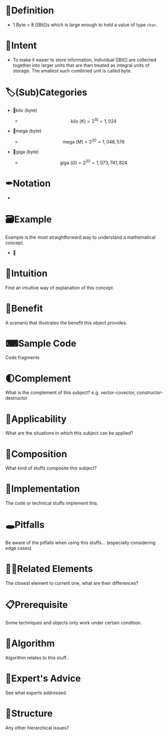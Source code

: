 # 📝Definition
- 1 Byte = 8 [[Bit]]s which is large enough to hold a value of type `char`.

# 🎯Intent
- To make it easier to store information, individual [[Bit]] are collected together into larger units that are then treated as integral units of storage. The smallest such combined unit is called byte.

# 🏷(Sub)Categories
- 📌kilo (byte)
    - $$
      \text{kilo }(K)=2^{10}=1,024
      $$
    
- 📌mega (byte)
    - $$
      \text{mega }(M) = 2^{20}=1,048,576
      $$
    
- 📌giga (byte)
    - $$
      \text{giga }(G)=2^{30}=1,073,741,824
      $$
    
# ✒Notation
-

# 🗃Example  
Example is the most straightforward way to understand a mathematical concept.
- 📌

# 🧠Intuition
Find an intuitive way of explanation of this concept.

# 🚀Benefit
 A scenario that illustrates the benefit this object provides.

# ⌨Sample Code
 Code fragments

# 🌓Complement
What is the complement of this subject? e.g. vector-covector, constructor-destructor

# 🤳Applicability
 What are the situations in which this subject can be applied?

# 🧪Composition
What kind of stuffs composite this subject?

# 🔎Implementation
 The code or technical stuffs implement this.

# 🕳Pitfalls
Be aware of the pitfalls when using this stuffs... (especially considering edge cases)

# 🙋‍♂️Related Elements
 The closest element to current one, what are their differences?

# 📋Prerequisite
Some techniques and objects only work under certain condition.

# 🐍Algorithm
Algorithm relates to this stuff..

# 🥼Expert's Advice
See what experts addressed.

# 🧱Structure
Any other hierarchical issues?
